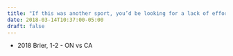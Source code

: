 ```yaml
---
title: "If this was another sport, you’d be looking for a lack of effort"
date: 2018-03-14T10:37:00-05:00
draft: false
---
```

- 2018 Brier, 1-2 - ON vs CA